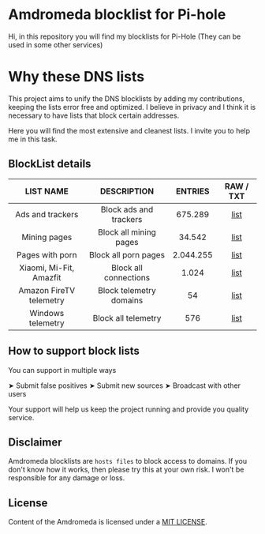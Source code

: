 # Amdromeda blocklist for Pi-hole
Hi, in this repository you will find my blocklists for Pi-Hole (They can be used in some other services)

# Why these DNS lists
This project aims to unify the DNS blocklists by adding my contributions, keeping the lists error free and optimized. I believe in privacy and I think it is necessary to have lists that block certain addresses.

Here you will find the most extensive and cleanest lists. I invite you to help me in this task.

## BlockList details
| LIST NAME | DESCRIPTION | ENTRIES | RAW / TXT |
|:---------:|:-------:|:--------------:|:---------:|
Ads and trackers | Block ads and trackers | 675.289 | [list](https://raw.githubusercontent.com/Amdromeda/Blocklist-Pi-Hole/master/Ads%20and%20trackers.txt) | 
Mining pages | Block all mining pages | 34.542 | [list](https://raw.githubusercontent.com/) | 
Pages with porn | Block all porn pages | 2.044.255 | [list](https://github.com/Amdromeda/Blocklist-Pi-Hole/blob/master/Porn%20pages.txt) | 
Xiaomi, Mi-Fit, Amazfit | Block all connections | 1.024 | [list](https://raw.githubusercontent.com/Amdromeda/Blocklist-Pi-Hole/master/Xiaomi%2C%20Mi-Fit%2C%20Amazfit.txt) | 
Amazon FireTV telemetry | Block telemetry domains | 54 | [list](https://raw.githubusercontent.com/Amdromeda/Blocklist-Pi-Hole/master/Amazon%20FireTV%20telemetry.txt) | 
Windows telemetry | Block all telemetry | 576 | [list](https://raw.githubusercontent.com/Amdromeda/Blocklist-Pi-Hole/master/Windows%20telemetry.txt) |


## How to support block lists
You can support in multiple ways

 ➤ Submit false positives
 ➤ Submit new sources
 ➤ Broadcast with other users
 
 Your support will help us keep the project running and provide you quality service.
 
## Disclaimer
Amdromeda blocklists are `hosts files` to block access to domains. If you don't know how it works, then please try this at your own risk. I won't be responsible for any damage or loss.

## License
Content of the Amdromeda is licensed under a [MIT LICENSE](https://github.com/Amdromeda/Blocklist-Pi-Hole/blob/master/LICENSE).

